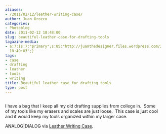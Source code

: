 ```yaml
---
aliases:
- /2011/02/12/leather-writing-case/
author: Juan Orozco
categories:
- Photoblog
date: 2011-02-12 18:48:00
slug: beautiful-leather-case-for-drafting-tools
tagazine-media:
- a:7:{s:7:"primary";s:85:"http://juanthedesigner.files.wordpress.com/2011/02/tumblr_lgbar1fbdi1qf0xk3o1_400.jpg";s:6:"images";a:1:{s:85:"http://juanthedesigner.files.wordpress.com/2011/02/tumblr_lgbar1fbdi1qf0xk3o1_400.jpg";a:6:{s:8:"file_url";s:85:"http://juanthedesigner.files.wordpress.com/2011/02/tumblr_lgbar1fbdi1qf0xk3o1_400.jpg";s:5:"width";s:3:"384";s:6:"height";s:3:"384";s:4:"type";s:5:"image";s:4:"area";s:6:"147456";s:9:"file_path";s:0:"";}}s:6:"videos";a:0:{}s:11:"image_count";s:1:"1";s:6:"author";s:7:"8033531";s:7:"blog_id";s:8:"17975075";s:9:"mod_stamp";s:19:"2011-02-12
  18:49:03";}
tags:
- case
- drafting
- leather
- tools
- writing
title: Beautiful leather case for drafting tools
type: post
---
```


<p style="text-align:center;">
  <a href="http://notes.analogdialog.com/post/3239415011"><img src="http://juanthedesigner.files.wordpress.com/2011/02/tumblr_lgbar1fbdi1qf0xk3o1_400.jpg?w=580" alt="" data-recalc-dims="1" /></a>
</p>

I have a bag that I keep all my old drafting supplies from college in.  Some of my tools like my erasers and scales are just loose.  This case is just cool and it would keep my tools organized within my larger case.

ANALOG|DIALOG via [Leather Writing Case][1].

[1]: http://notes.analogdialog.com/post/3239415011